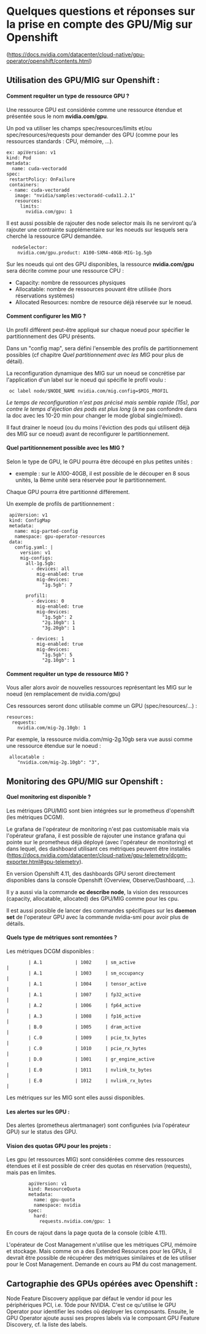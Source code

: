 # Quelques questions et réponses sur la prise en compte des GPU/Mig sur Openshift 

(https://docs.nvidia.com/datacenter/cloud-native/gpu-operator/openshift/contents.html)

## Utilisation des GPU/MIG sur Openshift :

#### Comment requêter un type de ressource GPU ?

Une ressource GPU est considérée comme une ressource étendue et présentée sous le nom **nvidia.com/gpu**.

Un pod va utiliser les champs spec/resources/limits et/ou spec/resources/requests pour demander des GPU (comme pour les ressources standards : CPU, mémoire, ...).

    ex: apiVersion: v1
    kind: Pod
    metadata:
      name: cuda-vectoradd
    spec:
     restartPolicy: OnFailure
     containers:
     - name: cuda-vectoradd
       image: "nvidia/samples:vectoradd-cuda11.2.1"
       resources:
         limits:
           nvidia.com/gpu: 1

Il est aussi possible de rajouter des node selector mais ils ne serviront qu'à rajouter une contrainte supplémentaire sur les noeuds sur lesquels sera cherché la ressource GPU demandée.

      nodeSelector:
        nvidia.com/gpu.product: A100-SXM4-40GB-MIG-1g.5gb

Sur les noeuds qui ont des GPU disponibles, la ressource **nvidia.com/gpu** sera décrite comme pour une ressource CPU :   
 * Capacity: nombre de ressources physiques   
 * Allocatable: nombre de ressources pouvant être utilisée (hors réservations systèmes)   
 * Allocated Resources: nombre de resource déjà réservée sur le noeud.   

#### Comment configurer les MIG ?

Un profil différent peut-être appliqué sur chaque noeud pour spécifier le partitionnement des GPU présents.

Dans un "config map", sera défini l'ensemble des profils de partitionnement possibles (cf chapitre _Quel partitionnement avec les MIG_ pour plus de détail).
 
La reconfiguration dynamique des MIG sur un noeud se concrétise par l'application d'un label sur le noeud qui spécifie le profil voulu :    

     oc label node/$NODE_NAME nvidia.com/mig.config=$MIG_PROFIL    

_Le temps de reconfiguration n'est pas précisé mais semble rapide (15s), par contre le temps d'éjection des pods est plus long_ (à ne pas confondre dans la doc avec les 10-20 min pour changer le mode global single/mixed).

Il faut drainer le noeud (ou du moins l'éviction des pods qui utilisent déjà des MIG sur ce noeud) avant de reconfigurer le partitionnement.
 
#### Quel partitionnement possible avec les MIG ?

Selon le type de GPU, le GPU pourra être découpé en plus petites unités : 

 * exemple : sur le A100-40GB, il est possible de le découper en 8 sous unités, la 8ème unité sera réservée pour le partitionnement.

Chaque GPU pourra être partitionné différement.
 
Un exemple de profils de partitionnement : 
 
     apiVersion: v1
     kind: ConfigMap
     metadata:
       name: mig-parted-config
       namespace: gpu-operator-resources
     data:
       config.yaml: |
         version: v1
         mig-configs:
           all-1g.5gb:
             - devices: all
               mig-enabled: true
               mig-devices:
                 "1g.5gb": 7

           profil1:
             - devices: 0
               mig-enabled: true
               mig-devices:
                 "1g.5gb": 2
                 "2g.10gb": 1
                 "3g.20gb": 1

             - devices: 1
               mig-enabled: true
               mig-devices:
                 "1g.5gb": 5
                 "2g.10gb": 1
 
#### Comment requêter un type de ressource MIG ?
 
Vous aller alors avoir de nouvelles ressources représentant les MIG sur le noeud (en remplacement de nvidia.com/gpu)

Ces ressources seront donc utilisable comme un GPU (spec/resources/...) :
 
    resources:
      requests:
        nvidia.com/mig-2g.10gb: 1

Par exemple, la ressource nvidia.com/mig-2g.10gb sera vue aussi comme une ressource étendue sur le noeud : 
 
     allocatable : 
        "nvidia.com/mig-2g.10gb": "3",

           
## Monitoring des GPU/MIG sur Openshift :

#### Quel monitoring est disponible ?

Les métriques GPU/MIG sont bien intégrées sur le prometheus d'openshift (les métriques DCGM). 

Le grafana de l'opérateur de monitoring n'est pas customisable mais via l'opérateur grafana, il est possible de rajouter une instance grafana qui pointe sur le prometheus déjà déployé (avec l'opérateur de monitoring) et dans lequel, des dashboard utilisant ces métriques peuvent être installés (https://docs.nvidia.com/datacenter/cloud-native/gpu-telemetry/dcgm-exporter.html#gpu-telemetry).

En version Openshift 4.11, des dashboards GPU seront directement disponibles dans la console Openshift (Overview, Observe/Dashboard, ...).

Il y a aussi via la commande **oc describe node**, la vision des ressources (capacity, allocatable, allocated) des GPU/MIG comme pour les cpu.

Il est aussi possible de lancer des commandes spécifiques sur les **daemon set** de l'operateur GPU avec la commande nvidia-smi pour avoir plus de détails.

#### Quels type de métriques sont remontées ?

Les métriques DCGM disponibles : 

            | A.1            | 1002     | sm_active                                            |
            | A.1            | 1003     | sm_occupancy                                         |
            | A.1            | 1004     | tensor_active                                        |
            | A.1            | 1007     | fp32_active                                          |
            | A.2            | 1006     | fp64_active                                          |
            | A.3            | 1008     | fp16_active                                          |
            | B.0            | 1005     | dram_active                                          |
            | C.0            | 1009     | pcie_tx_bytes                                        |
            | C.0            | 1010     | pcie_rx_bytes                                        |
            | D.0            | 1001     | gr_engine_active                                     |
            | E.0            | 1011     | nvlink_tx_bytes                                      |
            | E.0            | 1012     | nvlink_rx_bytes                                      |

Les métriques sur les MIG sont elles aussi disponibles.

#### Les alertes sur les GPU :

Des alertes (prometheus alertmanager) sont configurées (via l'opérateur GPU) sur le status des GPU.

#### Vision des quotas GPU pour les projets :

Les gpu (et ressources MIG) sont considérées comme des ressources étendues et il est possible de créer des quotas en réservation (requests), mais pas en limites.

            apiVersion: v1
            kind: ResourceQuota
            metadata:
              name: gpu-quota
              namespace: nvidia
            spec:
              hard:
                requests.nvidia.com/gpu: 1

En cours de rajout dans la page quota de la console (cible 4.11).

L'opérateur de Cost Management n'utilise que les métriques CPU, mémoire et stockage.
Mais comme on a des Extended Resources pour les GPUs, il devrait être possible de récupérer des métriques similaires et de les utiliser pour le Cost Management. Demande en cours au PM du cost management.
 
## Cartographie des GPUs opérées avec Openshift :

Node Feature Discovery applique par défaut le vendor id pour les périphériques PCI, i.e. 10de pour NVIDIA. C'est ce qu'utilise le GPU Operator pour identifier les nodes où déployer les composants.
Ensuite, le GPU Operator ajoute aussi ses propres labels via le composant GPU Feature Discovery, cf. la liste des labels.
 
